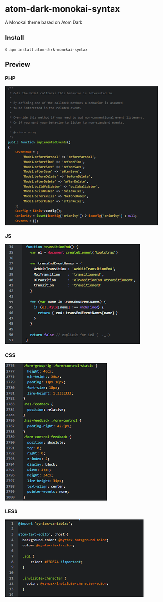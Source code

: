 # atom-dark-monokai-syntax
A Monokai theme based on Atom Dark

## Install

```
$ apm install atom-dark-monokai-syntax
```

## Preview

### PHP

![](https://raw.githubusercontent.com/leosilvano/atom-dark-monokai-syntax/master/img/php.png)

### JS

![](https://raw.githubusercontent.com/leosilvano/atom-dark-monokai-syntax/master/img/js.png)

### CSS

![](https://raw.githubusercontent.com/leosilvano/atom-dark-monokai-syntax/master/img/css.png)

### LESS

![](https://raw.githubusercontent.com/leosilvano/atom-dark-monokai-syntax/master/img/less.png)
